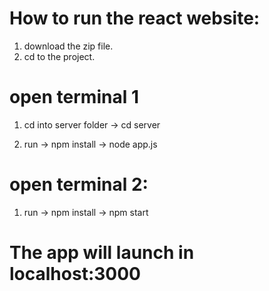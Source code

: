 # How to run the react website:

1) download the zip file.
2) cd to the project.

# open terminal 1
1) cd into server folder
    -> cd server

2)  run
    -> npm install
    -> node app.js

# open terminal 2:
1) run
   -> npm install
   -> npm start

# The app will launch in localhost:3000


